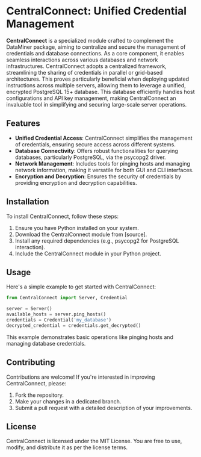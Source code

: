 # CentralConnect: Unified Credential Management

**CentralConnect**  is a specialized module crafted to complement the DataMiner package, aiming to centralize and secure the management of credentials and database connections. As a core component, it enables seamless interactions across various databases and network infrastructures. CentralConnect adopts a centralized framework, streamlining the sharing of credentials in parallel or grid-based architectures. This proves particularly beneficial when deploying updated instructions across multiple servers, allowing them to leverage a unified, encrypted PostgreSQL 15+ database. This database efficiently handles host configurations and API key management, making CentralConnect an invaluable tool in simplifying and securing large-scale server operations.

## Features

- **Unified Credential Access**: CentralConnect simplifies the management of credentials, ensuring secure access across different systems.
- **Database Connectivity**: Offers robust functionalities for querying databases, particularly PostgreSQL, via the psycopg2 driver.
- **Network Management**: Includes tools for pinging hosts and managing network information, making it versatile for both GUI and CLI interfaces.
- **Encryption and Decryption**: Ensures the security of credentials by providing encryption and decryption capabilities.

## Installation

To install CentralConnect, follow these steps:

1. Ensure you have Python installed on your system.
2. Download the CentralConnect module from [source].
3. Install any required dependencies (e.g., psycopg2 for PostgreSQL interaction).
4. Include the CentralConnect module in your Python project.

## Usage

Here's a simple example to get started with CentralConnect:

```python
from CentralConnect import Server, Credential

server = Server()
available_hosts = server.ping_hosts()
credentials = Credential('my_database')
decrypted_credential = credentials.get_decrypted()
```

This example demonstrates basic operations like pinging hosts and managing database credentials.

## Contributing

Contributions are welcome! If you're interested in improving CentralConnect, please:

1. Fork the repository.
2. Make your changes in a dedicated branch.
3. Submit a pull request with a detailed description of your improvements.

## License

CentralConnect is licensed under the MIT License. You are free to use, modify, and distribute it as per the license terms.
